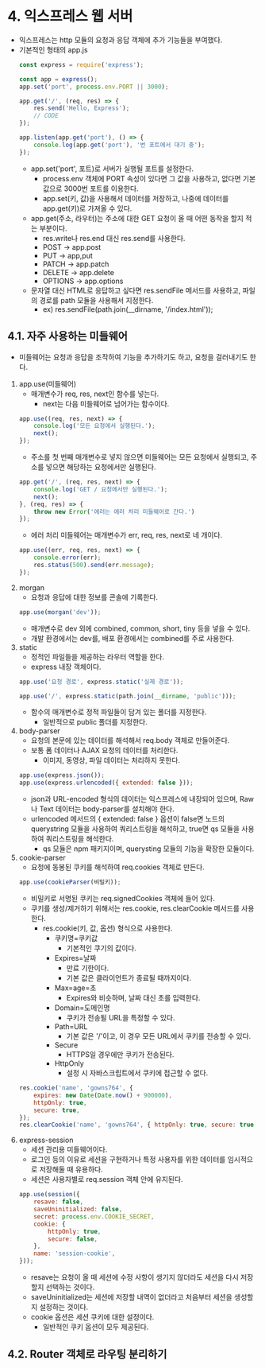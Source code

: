 # 4. 익스프레스 웹 서버
- 익스프레스는 http 모듈의 요청과 응답 객체에 추가 기능들을 부여했다.
- 기본적인 형태의 app.js
    ```js
    const express = require('express');

    const app = express();
    app.set('port', process.env.PORT || 3000);

    app.get('/', (req, res) => {
        res.send('Hello, Express');
        // CODE
    });

    app.listen(app.get('port'), () => {
        console.log(app.get('port'), '번 포트에서 대기 중');
    });
    ```
    - app.set('port', 포트)로 서버가 실행될 포트를 설정한다.
      - process.env 객체에 PORT 속성이 있다면 그 값을 사용하고, 없다면 기본 값으로 3000번 포트를 이용한다.
      - app.set(키, 값)을 사용해서 데이터를 저장하고, 나중에 데이터를 app.get(키)로 가져올 수 있다.
    - app.get(주소, 라우터)는 주소에 대한 GET 요청이 올 때 어떤 동작을 할지 적는 부분이다.
      - res.write나 res.end 대신 res.send를 사용한다.
      - POST -> app.post
      - PUT -> app,put
      - PATCH -> app.patch
      - DELETE -> app.delete
      - OPTIONS -> app.options
    - 문자열 대신 HTML로 응답하고 싶다면 res.sendFile 메서드를 사용하고, 파일의 경로를 path 모듈을 사용해서 지정한다.
      - ex) res.sendFile(path.join(__dirname, '/index.html'));

## 4.1. 자주 사용하는 미들웨어
- 미들웨어는 요청과 응답을 조작하여 기능을 추가하기도 하고, 요청을 걸러내기도 한다.
1. app.use(미들웨어)
    - 매개변수가 req, res, next인 함수를 넣는다.
      - next는 다음 미들웨어로 넘어가는 함수이다.
    ```js
    app.use((req, res, next) => {
        console.log('모든 요청에서 실행된다.');
        next();
    });
    ```
    - 주소를 첫 번째 매개변수로 넣지 않으면 미들웨어는 모든 요청에서 실행되고, 주소를 넣으면 해당하는 요청에서만 실행된다.
    ```js
    app.get('/', (req, res, next) => {
        console.log('GET / 요청에서만 실행된다.');
        next();
    }, (req, res) => {
        throw new Error('에러는 에러 처리 미들웨어로 간다.')
    });
    ```
    - 에러 처리 미들웨어는 매개변수가 err, req, res, next로 네 개이다.
    ```js
    app.use((err, req, res, next) => {
        console.error(err);
        res.status(500).send(err.message);
    });
    ```
2. morgan
   - 요청과 응답에 대한 정보를 콘솔에 기록한다.
    ```js
    app.use(morgan('dev'));
    ```
   - 매개변수로 dev 외에 combined, common, short, tiny 등을 넣을 수 있다.
   - 개발 환경에서는 dev를, 배포 환경에서는 combined를 주로 사용한다.
3. static
   - 정적인 파일들을 제공하는 라우터 역할을 한다.
   - express 내장 객체이다.
    ```js
    app.use('요청 경로', express.static('실제 경로'));

    app.use('/', express.static(path.join(__dirname, 'public')));
    ```
   - 함수의 매개변수로 정적 파일들이 담겨 있는 폴더를 지정한다.
     - 일반적으로 public 폴더를 지정한다.
4. body-parser
   - 요청의 본문에 있는 데이터를 해석해서 req.body 객체로 만들어준다.
   - 보통 폼 데이터나 AJAX 요청의 데이터를 처리한다.
     - 이미지, 동영상, 파일 데이터는 처리하지 못한다.
    ```js
    app.use(express.json());
    app.use(express.urlencoded({ extended: false }));
    ```
   - json과 URL-encoded 형식의 데이터는 익스프레스에 내장되어 있으며, Raw나 Text 데이터는 body-parser를 설치해야 한다.
   - urlencoded 메서드의 { extended: false } 옵션이 false면 노드의 querystring 모듈을 사용하여 쿼리스트링을 해석하고, true면 qs 모듈을 사용하여 쿼리스트링을 해석한다.
     - qs 모듈은 npm 패키지이며, querysting 모듈의 기능을 확장한 모듈이다.
5. cookie-parser
   - 요청에 동봉된 쿠키를 해석하여 req.cookies 객체로 만든다.
    ```js
    app.use(cookieParser(비밀키));
    ```
   - 비밀키로 서명된 쿠키는 req.signedCookies 객체에 들어 있다.
   - 쿠키를 생성/제거하기 위해서는 res.cookie, res.clearCookie 메서드를 사용한다.
     - res.cookie(키, 값, 옵션) 형식으로 사용한다.
       - 쿠키명=쿠키값
         - 기본적인 쿠기의 값이다.
       - Expires=날짜
         - 만료 기한이다.
         - 기본 값은 클라이언트가 종료될 때까지이다.
       - Max=age=초
         - Expires와 비슷하며, 날짜 대신 초를 입력한다.
       - Domain=도메인명
         - 쿠키가 전송될 URL을 특정할 수 있다.
       - Path=URL
         - 기본 값은 '/'이고, 이 경우 모든 URL에서 쿠키를 전송할 수 있다.
       - Secure
         - HTTPS일 경우에만 쿠키가 전송된다.
       - HttpOnly
         - 설정 시 자바스크립트에서 쿠키에 접근할 수 없다.
    ```js
    res.cookie('name', 'gowns764', {
        expires: new Date(Date.now() + 900000),
        httpOnly: true,
        secure: true,
    });
    res.clearCookie('name', 'gowns764', { httpOnly: true, secure: true });
    ```
6. express-session
   - 세션 관리용 미들웨어이다.
   - 로그인 등의 이유로 세션을 구현하거나 특정 사용자를 위한 데이터를 임시적으로 저장해둘 때 유용하다.
   - 세션은 사용자별로 req.session 객체 안에 유지된다.
    ```js
    app.use(session({
        resave: false,
        saveUninitialized: false,
        secret: process.env.COOKIE_SECRET,
        cookie: {
            httpOnly: true,
            secure: false,
        },
        name: 'session-cookie',
    }));
    ```
   - resave는 요청이 올 때 세션에 수정 사항이 생기지 않더라도 세션을 다시 저장할지 선택하는 것이다.
   - saveUninitialized는 세션에 저장할 내역이 없더라고 처음부터 세션을 생성할지 설정하는 것이다.
   - cookie 옵션은 세션 쿠키에 대한 설정이다.
     - 일반적인 쿠키 옵션이 모두 제공된다.

## 4.2. Router 객체로 라우팅 분리하기